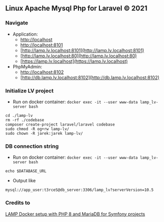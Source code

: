 ## Linux Apache Mysql Php for Laravel © 2021

### Navigate

- Application:
    - [http://localhost](http://localhost)
    - [http://localhost:8101](http://localhost:8101)
    - [http://lamp.lv.localhost:8101](http://lamp.lv.localhost:8101)
    - [http://lamp.lv.localhost:80](http://lamp.lv.localhost:80)
    - [https://lamp.lv.localhost](https://lamp.lv.localhost)
- PhpMyAdmin:
    - [http://localhost:8102](http://localhost:8102)
    - [http://db.lamp.lv.localhost:8102](http://db.lamp.lv.localhost:8102)

### Initialize LV project
- Run on docker container: ```docker exec -it --user www-data lamp_lv-server bash```

```
cd ./lamp-lv
rm -rf ./codebase
composer create-project laravel/laravel codebase
sudo chmod -R og+rw lamp-lv/
sudo chown -R jarek:jarek lamp-lv/
```

### DB connection string

- Run on docker container: ```docker exec -it --user www-data lamp_lv-server bash```
```
echo $DATABASE_URL
```
- Output like
```
mysql://app_user:t3rceS@db_server:3306/lamp_lv?serverVersion=10.5
```

### Credits to

[LAMP Docker setup with PHP 8 and MariaDB for Symfony projects](https://www.bornfight.com/blog/blog-lamp-docker-setup-with-php-8-and-mariadb-for-symfony-projects/)